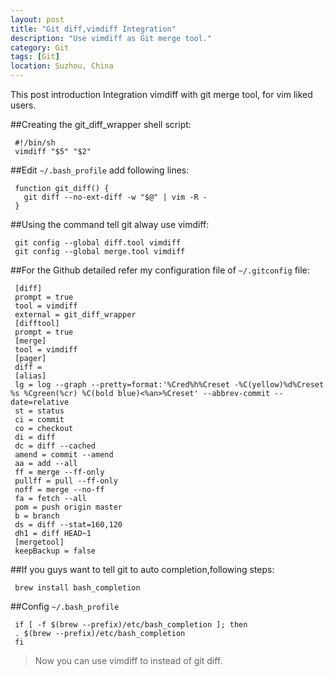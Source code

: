 ```yaml
---
layout: post
title: "Git diff,vimdiff Integration"
description: "Use vimdiff as Git merge tool."
category: Git
tags: [Git]
location: Suzhou, China
---
```

This post introduction Integration vimdiff with git merge tool, for vim liked users.

##Creating the git_diff_wrapper shell script:

     #!/bin/sh
     vimdiff "$5" "$2"

##Edit `~/.bash_profile` add following lines:

     function git_diff() {
	   git diff --no-ext-diff -w "$@" | vim -R -
     }

##Using the command tell git alway use vimdiff:

     git config --global diff.tool vimdiff
     git config --global merge.tool vimdiff

##For the Github detailed refer my configuration file of `~/.gitconfig` file:

     [diff]
     prompt = true
     tool = vimdiff
     external = git_diff_wrapper
     [difftool]
     prompt = true
     [merge]
     tool = vimdiff
     [pager]
     diff =
     [alias]
     lg = log --graph --pretty=format:'%Cred%h%Creset -%C(yellow)%d%Creset %s %Cgreen(%cr) %C(bold blue)<%an>%Creset' --abbrev-commit --date=relative
     st = status
     ci = commit
     co = checkout
     di = diff
     dc = diff --cached
     amend = commit --amend
     aa = add --all
     ff = merge --ff-only
     pullff = pull --ff-only
     noff = merge --no-ff
     fa = fetch --all
     pom = push origin master
     b = branch
     ds = diff --stat=160,120
     dh1 = diff HEAD~1
     [mergetool]
     keepBackup = false

##If you guys want to tell git to auto completion,following steps:

     brew install bash_completion

##Config `~/.bash_profile`

     if [ -f $(brew --prefix)/etc/bash_completion ]; then
     . $(brew --prefix)/etc/bash_completion
     fi

> Now you can use vimdiff to instead of git diff.

